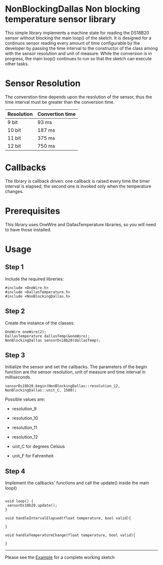# NonBlockingDallas Non blocking temperature sensor library

This simple library implements a machine state for reading the DS18B20 sensor without blocking the main loop() of the sketch. It is designed for a continuos sensor reading every amount of time configurable by the developer by passing the time interval to the constructor of the class among with the sensor resolution and unit of measure.
While the conversion is in progress, the main loop() continues to run so that the sketch can execute other tasks.

# Sensor Resolution

The converstion time depends upon the resolution of the sensor, thus the time interval must be greater than the conversion time.

| Resolution  | Convertion time |
| ------------- | ------------- |
| 9 bit  | 93 ms  |
| 10 bit  | 187 ms  |
| 11 bit  | 375 ms  |
| 12 bit  | 750 ms  |

# Callbacks

 The library is callback driven: one callback is raised every time the timer interval is elapsed, the second one is invoked only when the temperature changes. 

# Prerequisites

This library uses OneWire and DallasTemperature libraries, so you will need to have those installed.

# Usage

## Step 1

Include the required libreries:

```
#include <OneWire.h>
#include <DallasTemperature.h>
#include <NonBlockingDallas.h>
```

## Step 2

Create the instance of the classes:

```
OneWire oneWire(2);
DallasTemperature dallasTemp(&oneWire);
NonBlockingDallas sensorDs18b20(dallasTemp);
```

## Step 3

Initialize the sensor and set the callbacks. 
The parameters of the begin function are the sensor resolution, unit of measure and time interval in milliseconds.

```
sensorDs18b20.begin(NonBlockingDallas::resolution_12, NonBlockingDallas::unit_C, 1500);
```

Possible values are:

* resolution_9
* resolution_10
* resolution_11
* resolution_12

* unit_C for degrees Celsius
* unit_F for Fahrenheit


## Step 4

Implement the callbacks' functions and call the update() inside the main loop()  

```

void loop() {
 sensorDs18b20.update();
}

void handleIntervalElapsed(float temperature, bool valid){

}

void handleTemperatureChange(float temperature, bool valid){

}
```

***

Please see the [Example](examples/TemperatureReading.ino) for a complete working sketch